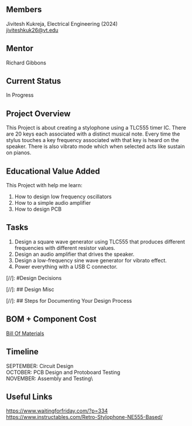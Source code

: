 ## Members
Jivitesh Kukreja, Electrical Engineering (2024)\
jiviteshkuk26@vt.edu

## Mentor
Richard Gibbons

## Current Status
In Progress

## Project Overview
This Project is about creating a stylophone using a TLC555 timer IC. There are 20 keys each associated with a distinct musical note. 
Every time the stylus touches a key frequency associated with that key is heard on the speaker.
There is also vibrato mode which when selected acts like sustain on pianos.

## Educational Value Added
This Project with help me learn:
1. How to design low frequency oscillators
2. How to a simple audio amplifier 
3. How to design PCB

## Tasks
1. Design a square wave generator using TLC555 that produces different frequencies with different resistor values.
2. Design an audio amplifier that drives the speaker.
3. Design a low-frequency sine wave generator for vibrato effect.
4. Power everything with a USB C connector. 

[//]: #Design Decisions

[//]: ## Design Misc

[//]: ## Steps for Documenting Your Design Process

## BOM + Component Cost
<a class="button is-link" href="https://github.com/Amp-Lab-at-VT/Stylophone/blob/main/Fabrication%20Files/Stylophone%20BOM.csv">Bill Of Materials</a>

## Timeline
SEPTEMBER: Circuit Design\
OCTOBER: PCB Design and Protoboard Testing\
NOVEMBER: Assembly and Testing\

## Useful Links
https://www.waitingforfriday.com/?p=334 \
https://www.instructables.com/Retro-Stylophone-NE555-Based/
